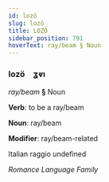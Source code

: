 ```yaml
---
id: lozö
slug: lozö
title: LOZÖ
sidebar_position: 791
hoverText: ray/beam § Noun
---
```


### lozö&emsp;<span kind="abugida">ʓⱴı</span>

*ray/beam* **§** Noun

**Verb**: to be a ray/beam

**Noun**: ray/beam

**Modifier**: ray/beam-related

Italian raggio undefined

*Romance Language Family*
